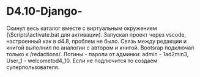 # D4.10-Django-

Скинул весь каталог вместе с виртуальным окружением (\Scripts\activate.bat для активации).
Запускал проект через vscode, настроенный как в d4.8, проблем не было.
Связь между редакции и книгой выполнил по аналогии с автором и книгой.
Bootsrap подключал только к /redactions/.
Логины - пароли от админки: admin - 1ad2min3, User_1 - welcometod4_10.
Если не подлючится то создаем суперпользователя.
